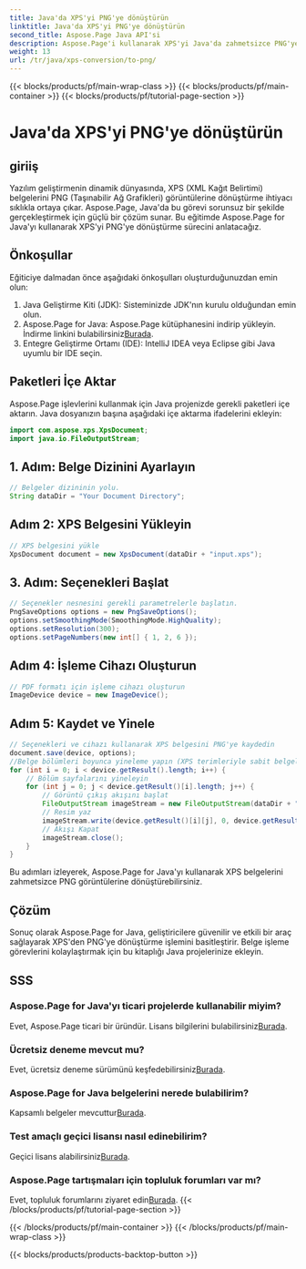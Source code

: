 ```yaml
---
title: Java'da XPS'yi PNG'ye dönüştürün
linktitle: Java'da XPS'yi PNG'ye dönüştürün
second_title: Aspose.Page Java API'si
description: Aspose.Page'i kullanarak XPS'yi Java'da zahmetsizce PNG'ye dönüştürün. Bu güvenilir ve geliştirici dostu çözümle belge görevlerini kolaylaştırın.
weight: 13
url: /tr/java/xps-conversion/to-png/
---
```


{{< blocks/products/pf/main-wrap-class >}}
{{< blocks/products/pf/main-container >}}
{{< blocks/products/pf/tutorial-page-section >}}

# Java'da XPS'yi PNG'ye dönüştürün

## giriiş
Yazılım geliştirmenin dinamik dünyasında, XPS (XML Kağıt Belirtimi) belgelerini PNG (Taşınabilir Ağ Grafikleri) görüntülerine dönüştürme ihtiyacı sıklıkla ortaya çıkar. Aspose.Page, Java'da bu görevi sorunsuz bir şekilde gerçekleştirmek için güçlü bir çözüm sunar. Bu eğitimde Aspose.Page for Java'yı kullanarak XPS'yi PNG'ye dönüştürme sürecini anlatacağız.
## Önkoşullar
Eğiticiye dalmadan önce aşağıdaki önkoşulları oluşturduğunuzdan emin olun:
1. Java Geliştirme Kiti (JDK): Sisteminizde JDK'nın kurulu olduğundan emin olun.
2.  Aspose.Page for Java: Aspose.Page kütüphanesini indirip yükleyin. İndirme linkini bulabilirsiniz[Burada](https://releases.aspose.com/page/java/).
3. Entegre Geliştirme Ortamı (IDE): IntelliJ IDEA veya Eclipse gibi Java uyumlu bir IDE seçin.
## Paketleri İçe Aktar
Aspose.Page işlevlerini kullanmak için Java projenizde gerekli paketleri içe aktarın. Java dosyanızın başına aşağıdaki içe aktarma ifadelerini ekleyin:
```java
import com.aspose.xps.XpsDocument;
import java.io.FileOutputStream;
```
## 1. Adım: Belge Dizinini Ayarlayın
```java
// Belgeler dizininin yolu.
String dataDir = "Your Document Directory";
```
## Adım 2: XPS Belgesini Yükleyin
```java
// XPS belgesini yükle
XpsDocument document = new XpsDocument(dataDir + "input.xps");
```
## 3. Adım: Seçenekleri Başlat
```java
// Seçenekler nesnesini gerekli parametrelerle başlatın.
PngSaveOptions options = new PngSaveOptions();
options.setSmoothingMode(SmoothingMode.HighQuality);
options.setResolution(300);
options.setPageNumbers(new int[] { 1, 2, 6 });
```
## Adım 4: İşleme Cihazı Oluşturun
```java
// PDF formatı için işleme cihazı oluşturun
ImageDevice device = new ImageDevice();
```
## Adım 5: Kaydet ve Yinele
```java
// Seçenekleri ve cihazı kullanarak XPS belgesini PNG'ye kaydedin
document.save(device, options);
//Belge bölümleri boyunca yineleme yapın (XPS terimleriyle sabit belgeler)
for (int i = 0; i < device.getResult().length; i++) {
    // Bölüm sayfalarını yineleyin
    for (int j = 0; j < device.getResult()[i].length; j++) {
        // Görüntü çıkış akışını başlat
        FileOutputStream imageStream = new FileOutputStream(dataDir + "XPStoPNG" + "_" + (i + 1) + "_" + (j + 1) + ".png");
        // Resim yaz
        imageStream.write(device.getResult()[i][j], 0, device.getResult()[i][j].length);
        // Akışı Kapat
        imageStream.close();
    }
}
```
Bu adımları izleyerek, Aspose.Page for Java'yı kullanarak XPS belgelerini zahmetsizce PNG görüntülerine dönüştürebilirsiniz.
## Çözüm
Sonuç olarak Aspose.Page for Java, geliştiricilere güvenilir ve etkili bir araç sağlayarak XPS'den PNG'ye dönüştürme işlemini basitleştirir. Belge işleme görevlerini kolaylaştırmak için bu kitaplığı Java projelerinize ekleyin.
## SSS
### Aspose.Page for Java'yı ticari projelerde kullanabilir miyim?
 Evet, Aspose.Page ticari bir üründür. Lisans bilgilerini bulabilirsiniz[Burada](https://purchase.aspose.com/buy).
### Ücretsiz deneme mevcut mu?
 Evet, ücretsiz deneme sürümünü keşfedebilirsiniz[Burada](https://releases.aspose.com/).
### Aspose.Page for Java belgelerini nerede bulabilirim?
 Kapsamlı belgeler mevcuttur[Burada](https://reference.aspose.com/page/java/).
### Test amaçlı geçici lisansı nasıl edinebilirim?
 Geçici lisans alabilirsiniz[Burada](https://purchase.aspose.com/temporary-license/).
### Aspose.Page tartışmaları için topluluk forumları var mı?
 Evet, topluluk forumlarını ziyaret edin[Burada](https://forum.aspose.com/c/page/39).
{{< /blocks/products/pf/tutorial-page-section >}}

{{< /blocks/products/pf/main-container >}}
{{< /blocks/products/pf/main-wrap-class >}}

{{< blocks/products/products-backtop-button >}}

